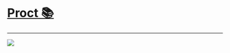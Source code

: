 # [Proct 📚](https://georgepires.github.io/proct-code-resource/)

---


![](./src/resources/demo.gif)